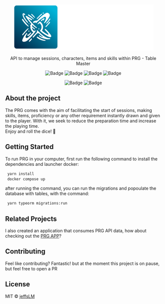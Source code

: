 <div align="center">
    <img src="https://github.com/jeffsLM/prg-app/raw/master/public/images/logo_prg_tm%402x.png" alt="PRG Logo">
</div>
<p align="center">API to manage sessions, characters, items and skills within PRG - Table Master</p>

<div  align="center">

![Badge](https://img.shields.io/badge/Node.js-43853D?style=for-the-badge&logo=node.js&logoColor=white)
![Badge](https://img.shields.io/badge/TypeScript-007ACC?style=for-the-badge&logo=typescript&logoColor=white)
![Badge](https://img.shields.io/badge/Docker-2496ED?style=for-the-badge&logo=docker&logoColor=white)
![Badge](https://img.shields.io/badge/TYPEORM-orange?style=for-the-badge)

</div>
<div  align="center">

![Badge](https://img.shields.io/badge/PostgreSQL-316192?style=for-the-badge&logo=postgresql&logoColor=white)
![Badge](https://img.shields.io/badge/Heroku-430098?style=for-the-badge&logo=heroku&logoColor=white)

</div>

<h2>About the project </h2>

<p>
The PRG comes with the aim of facilitating the start of sessions, making skills, items, proficiency or any other requirement instantly drawn and given to the player. With it, we seek to reduce the preparation time and increase the playing time. <br> Enjoy and roll the dice! 🎲</p>

<h2>Getting Started</h2>
<p>To run PRG in your computer, first run the following command to install the dependencies and launcher docker:</p>

```bash
 yarn install
 docker compose up
```

after running the command, you can run the migrations and popoulate the database with tables, with the command:

```bash
 yarn typeorm migrations:run
```

<h2>Related Projects</h2>
<p>I also created an application that consumes PRG API data, how about checking out the <a href="https://github.com/jeffsLM/prg-app">PRG APP</a>?</p>

<h2>Contributing</h2>
<p>Feel like contributing? Fantastic! but at the moment this project is on pause, but feel free to open a PR</p>

<h2>License</h2>
<p>MIT © <a href="https://github.com/jeffsLM">jeffsLM</a></p>

